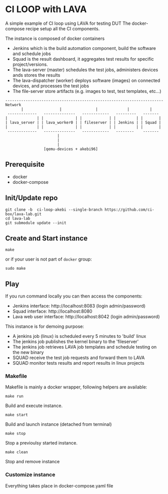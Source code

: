 # CI LOOP with LAVA
A simple example of CI loop using LAVA for testing DUT
The docker-compose recipe setup all the CI components.

The instance is composed of docker containers
- Jenkins which is the build automation component, build the software and schedule jobs
- Squad is the result dashboard, it aggregates test results for specific project/versions.
- The lava-server (master) schedules the test jobs, administers devices ands stores the results
- The lava-dispatcher (worker) deploys software (images) on connected devices, and processes the test jobs
- The file-server store artifacts (e.g. images to test, test templates, etc...)

<!-- language: lang-none -->
    ---------------------------------------------------------------------- Network
           |                |               |             |         |
     -------------   --------------   ------------   ---------   -------
    |             | |              | |            | |         | |       |
    | lava_server | | lava_worker0 | | fileserver | | Jenkins | | Squad |
    |             | |              | |            | |         | |       |
     -------------   --------------   ------------   --------    -------
                           |
                           |
                           |
                     [qemu-devices + akebi96]


## Prerequisite

- docker
- docker-compose

## Init/Update repo

    git clone -b  ci-loop-akebi --single-branch https://github.com/ci-box/lava-lab.git
    cd lava-lab
    git submodule update --init

## Create and Start instance

    make

or if your user is not part of `docker` group:

    sudo make

## Play

If you run command locally you can then access the components:
- Jenkins interface: http://localhost:8083 (login admin/password)
- Squad interface: http://localhost:8080
- Lava web user interface: http://localhost:8042 (login admin/password)

This instance is for demoing purpose:
- A jenkins job (linux) is scheduled every 5 minutes to 'build' linux 
- The jenkins job publishes the kernel binary to the 'fileserver'
- The jenkins job retrieves LAVA job templates and schedule testing on the new binary
- SQUAD receive the test job requests and forward them to LAVA
- SQUAD monitor tests results and report results in linux projects

### Makefile

Makefile is mainly a docker wrapper, following helpers are available:

    make run

Build and execute instance.

    make start

Build and launch instance (detached from terminal)

    make stop

Stop a previoulsy started instance.

    make clean

Stop and remove instance


### Customize instance

Everything takes place in docker-compose.yaml file
